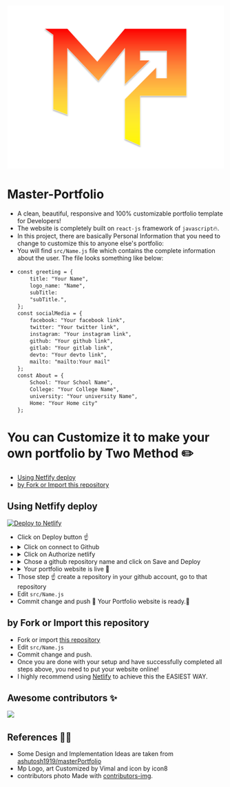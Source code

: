 [![Master-Portfolio](src/assets/img/Master-portfolio.svg)](https://github.com/vimalverma558/Master-Portfolio)
# Master-Portfolio
- A clean, beautiful, responsive and 100% customizable portfolio template for Developers!
- The website is completely built on `react-js` framework of `javascript`🔥.
- In this project, there are basically Personal Information that you need to change to customize this to anyone else's portfolio: 
- You will find `src/Name.js` file which contains the complete information about the user. The file looks something like below:
-
    ``` 
    const greeting = {
        title: "Your Name",
        logo_name: "Name",
        subTitle:
        "subTitle.",
    };
    const socialMedia = {
        facebook: "Your facebook link",
        twitter: "Your twitter link",
        instagram: "Your instagram link",
        github: "Your github link",
        gitlab: "Your gitlab link",
        devto: "Your devto link",
        mailto: "mailto:Your mail"
    };
    const About = {
        School: "Your School Name",
        College: "Your College Name",
        university: "Your university Name",
        Home: "Your Home city"
    };
    ```


# You can Customize it to make your own portfolio by Two Method ✏️
- [Using Netfify deploy](#Using-Netfify-deploy)
- [by Fork or Import this repository](#by-Fork-or-Import-this-repository)

## Using Netfify deploy
[![Deploy to Netlify](https://www.netlify.com/img/deploy/button.svg)](https://app.netlify.com/start/deploy?repository=https://github.com/vimalverma558/Master-Portfolio)
- Click on Deploy button ☝️
- <details>
  <summary>Click on connect to Github</summary>
  <img alt="m1" src="src/assets/img/m1.png" />
  </details>
- <details>
  <summary>Click on Authorize netlify</summary>
  <img alt="m2" src="src/assets/img/m2.png" />
  </details>
- <details>
  <summary>Chose a github repository name and click on Save and Deploy</summary>
  <img alt="m3" src="src/assets/img/m3.png" />
  </details>
- <details>
  <summary>Your portfolio website is live 🚀</summary>
  <img alt="m4" src="src/assets/img/m4.png" />
  </details> 
- Those step ☝️ create a repository in your github account, go to that repository
- Edit `src/Name.js` 
- Commit change and push 🎉 Your Portfolio website is ready.🥳


## by Fork or Import this repository
- Fork or import [this repository](https://github.com/vimalverma558/Master-Portfolio)
- Edit `src/Name.js` 
- Commit change and push.
- Once you are done with your setup and have successfully completed all steps above, you need to put your website online!
- I highly recommend using [Netlify](https://www.netlify.com/) to achieve this the EASIEST WAY.





## Awesome contributors ✨

<a href="https://github.com/vimalverma558/Master-Portfolio/graphs/contributors">
  <img src="https://contributors-img.web.app/image?repo=vimalverma558/Master-Portfolio" />
</a>



## References 👏🏻
- Some Design and Implementation Ideas are taken from [ashutosh1919/masterPortfolio](https://github.com/ashutosh1919/masterPortfolio)
- Mp Logo, art Customized by Vimal and icon by icon8
- contributors photo Made with [contributors-img](https://contributors-img.web.app).